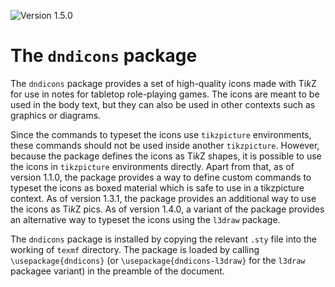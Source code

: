 ![Version 1.5.0](https://img.shields.io/badge/version-1.5.0-blue)

# The `dndicons` package

The `dndicons` package provides a set of high-quality icons made with Ti*k*Z for use in notes for
tabletop role-playing games. The icons are meant to be used in the body text, but they can also be
used in other contexts such as graphics or diagrams.

Since the commands to typeset the icons use `tikzpicture` environments, these commands should 
not be used inside another `tikzpicture`. However, because the package defines the icons as Ti*k*Z 
shapes, it is possible to use the icons in `tikzpicture` environments directly. Apart from that, as 
of version 1.1.0, the package provides a way to define custom commands to typeset the icons as 
boxed material which is safe to use in a tikzpicture context. As of version 1.3.1, the package 
provides an additional way to use the icons as Ti*k*Z pics. As of version 1.4.0, a variant of the 
package provides an alternative way to typeset the icons using the `l3draw` package.

The `dndicons` package is installed by copying the relevant `.sty` file into the working of `texmf`
directory. The package is loaded by calling `\usepackage{dndicons}` (or 
`\usepackage{dndicons-l3draw}` for the `l3draw` packagee variant) in the preamble of the document.
